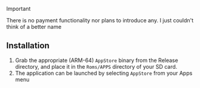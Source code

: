 > [!IMPORTANT]
> There is no payment functionality nor plans to introduce any. I just couldn't think of a better name

## Installation

1. Grab the appropriate (ARM-64) `AppStore` binary from the Release directory, and place it in the `Roms/APPS` directory of your SD card.
2. The application can be launched by selecting `AppStore` from your Apps menu
